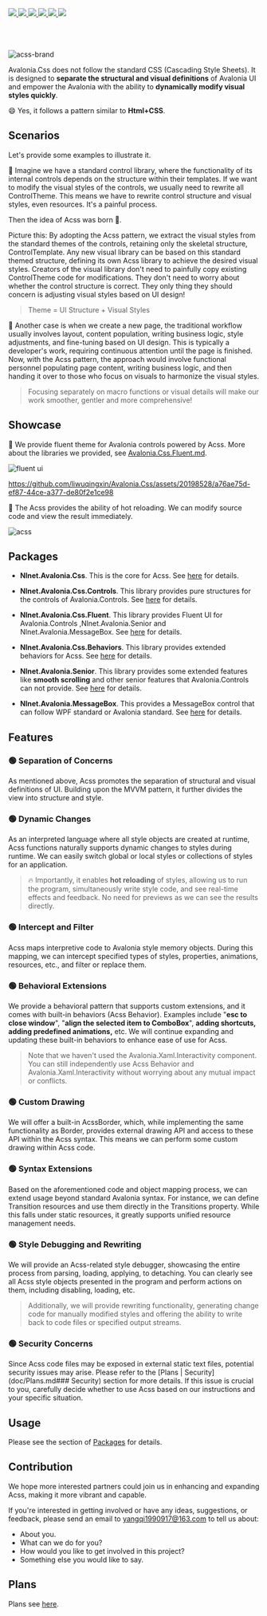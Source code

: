 <div align="left">
  <a href="https://github.com/microsoft/dotnet">
    <img src="https://img.shields.io/badge/-.NET-red">
  </a>
  <a href="https://avaloniaui.net/">
    <img src="https://img.shields.io/badge/Avalonia-8245A9">
  </a>
  <a href="https://dotnet.microsoft.com/zh-cn/languages/csharp">
    <img src="https://img.shields.io/badge/-C%23-yellow">
  </a>
  <a href="http://www.gnu.org/licenses/mit.en.html">
    <img src="https://img.shields.io/badge/License-MIT-green">
  </a>
  <a href="https://www.cnblogs.com/liwuqingxin/">
    <img src="https://img.shields.io/badge/Blog-NLNet-orange">
  </a>
  <a href="https://github.com/liwuqingxin">
    <img src="https://img.shields.io/badge/Github-Liwuqingxin-blue?logo=GitHub">
  </a>
</div>
<br/><br/><br/>

![acss-brand](img/brand.svg)

Avalonia.Css does not follow the standard CSS (Cascading Style Sheets). It is designed to **separate the structural and visual definitions** of Avalonia UI and empower the Avalonia with the ability to **dynamically modify visual styles quickly**. 

:smile: Yes, it follows a pattern similar to **Html+CSS**.

## Scenarios

Let's provide some examples to illustrate it.

🌰 Imagine we have a standard control library, where the functionality of its internal controls depends on the structure within their templates. If we want to modify the visual styles of the controls, we usually need to rewrite all ControlTheme. This means we have to rewrite control structure and visual styles, even resources. It's a painful process.

Then the idea of Acss was born :birthday:.

Picture this: By adopting the Acss pattern, we extract the visual styles from the standard themes of the controls, retaining only the skeletal structure, ControlTemplate. Any new visual library can be based on this standard themed structure, defining its own Acss library to achieve the desired visual styles. Creators of the visual library don't need to painfully copy existing ControlTheme code for modifications. They don't need to worry about whether the control structure is correct. They only thing they should concern is adjusting visual styles based on UI design!

> Theme = UI Structure + Visual Styles

🌰 Another case is when we create a new page, the traditional workflow usually involves layout, content population, writing business logic, style adjustments, and fine-tuning based on UI design. This is typically a developer's work, requiring continuous attention until the page is finished. Now, with the Acss pattern, the approach would involve functional personnel populating page content, writing business logic, and then handing it over to those who focus on visuals to harmonize the visual styles.

> Focusing separately on macro functions or visual details will make our work smoother, gentler and more comprehensive!

## Showcase

🌰 We provide fluent theme for Avalonia controls powered by Acss. More about the libraries we provided, see [Avalonia.Css.Fluent.md](doc/Nlnet.Avalonia.Css.Fluent/README.md).

![fluent ui](./img/fluent-ui.png)

https://github.com/liwuqingxin/Avalonia.Css/assets/20198528/a76ae75d-ef87-44ce-a377-de80f2e1ce98

🌰 The Acss provides the ability of hot reloading. We can modify source code and view the result immediately.

![acss](img/acss.gif)

## Packages

- **Nlnet.Avalonia.Css**. This is the core for Acss. See [here](doc/Nlnet.Avalonia.Css/README.md) for details.

- **Nlnet.Avalonia.Css.Controls**. This library provides pure structures for the controls of Avalonia.Controls. See [here](doc/Nlnet.Avalonia.Css.Controls/README.md) for details.

- **Nlnet.Avalonia.Css.Fluent**. This library provides Fluent UI for Avalonia.Controls ,Nlnet.Avalonia.Senior and Nlnet.Avalonia.MessageBox. See [here](doc/Nlnet.Avalonia.Css.Fluent/README.md) for details.

- **Nlnet.Avalonia.Css.Behaviors**. This library provides extended behaviors for Acss. See [here](doc/Nlnet.Avalonia.Css.Behaviors/README.md) for details.
- **Nlnet.Avalonia.Senior**. This library provides some extended features like **smooth scrolling** and other senior features that Avalonia.Controls can not provide. See [here](doc/Nlnet.Avalonia.Senior/README.md) for details.
- **Nlnet.Avalonia.MessageBox**. This provides a MessageBox control that can follow WPF standard or Avalonia standard. See [here](doc/Nlnet.Avalonia.MessageBox/README.md) for details.

## Features

### 🟢 Separation of Concerns

As mentioned above, Acss promotes the separation of structural and visual definitions of UI. Building upon the MVVM pattern, it further divides the view into structure and style.

### 🟢 Dynamic Changes

As an interpreted language where all style objects are created at runtime, Acss functions naturally supports dynamic changes to styles during runtime. We can easily switch global or local styles or collections of styles for an application.

> :fire: Importantly, it enables **hot reloading** of styles, allowing us to run the program, simultaneously write style code, and see real-time effects and feedback. No need for previews as we can see the results directly.

### 🟢 Intercept and Filter

Acss maps interpretive code to Avalonia style memory objects. During this mapping, we can intercept specified types of styles, properties, animations, resources, etc., and filter or replace them.

### 🟢 Behavioral Extensions

We provide a behavioral pattern that supports custom extensions, and it comes with built-in behaviors (Acss Behavior). Examples include "**esc to close window**", "**align the selected item to ComboBox**", **adding shortcuts,** **adding predefined animations,** etc. We will continue expanding and updating these built-in behaviors to enhance ease of use for Acss.

> Note that we haven't used the Avalonia.Xaml.Interactivity component. You can still independently use Acss Behavior and Avalonia.Xaml.Interactivity without worrying about any mutual impact or conflicts.

### 🟢 Custom Drawing

We will offer a built-in AcssBorder, which, while implementing the same functionality as Border, provides external drawing API and access to these API within the Acss syntax. This means we can perform some custom drawing within Acss code.

### 🟢 Syntax Extensions

Based on the aforementioned code and object mapping process, we can extend usage beyond standard Avalonia syntax. For instance, we can define Transition resources and use them directly in the Transitions property. While this falls under static resources, it greatly supports unified resource management needs.

### 🟢 Style Debugging and Rewriting

We will provide an Acss-related style debugger, showcasing the entire process from parsing, loading, applying, to detaching. You can clearly see all Acss style objects presented in the program and perform actions on them, including disabling, loading, etc.

> Additionally, we will provide rewriting functionality, generating change code for manually modified styles and offering the ability to write back to code files or specified output streams.

### 🟢 Security Concerns

Since Acss code files may be exposed in external static text files, potential security issues may arise. Please refer to the [Plans | Security](doc/Plans.md### Security) section for more details. If this issue is crucial to you, carefully decide whether to use Acss based on our instructions and your specific situation.

## Usage

Please see the section of [Packages](##Packages) for details.

## Contribution

We hope more interested partners could join us in enhancing and expanding Acss, making it more vibrant and capable.

If you're interested in getting involved or have any ideas, suggestions, or feedback, please send an email to yangqi1990917@163.com to tell us about:

- About you.
- What can we do for you?
- How would you like to get involved in this project?
- Something else you would like to say.

## Plans

Plans see [here](doc/Plans.md).
